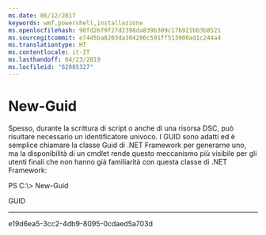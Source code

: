 ```yaml
---
ms.date: 06/12/2017
keywords: wmf,powershell,installazione
ms.openlocfilehash: 90fd26f9f27d2398da839b309c17b921bb3b8521
ms.sourcegitcommit: e7445ba8203da304286c591ff513900ad1c244a4
ms.translationtype: HT
ms.contentlocale: it-IT
ms.lasthandoff: 04/23/2019
ms.locfileid: "62085327"
---
```

# <a name="new-guid"></a>New-Guid
Spesso, durante la scrittura di script o anche di una risorsa DSC, può risultare necessario un identificatore univoco. I GUID sono adatti ed è semplice chiamare la classe Guid di .NET Framework per generarne uno, ma la disponibilità di un cmdlet rende questo meccanismo più visibile per gli utenti finali che non hanno già familiarità con questa classe di .NET Framework:

PS C:\\&gt; New-Guid

GUID

----

e19d6ea5-3cc2-4db9-8095-0cdaed5a703d
